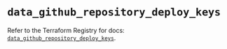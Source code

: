# `data_github_repository_deploy_keys`

Refer to the Terraform Registry for docs: [`data_github_repository_deploy_keys`](https://registry.terraform.io/providers/integrations/github/6.1.0/docs/data-sources/repository_deploy_keys).
